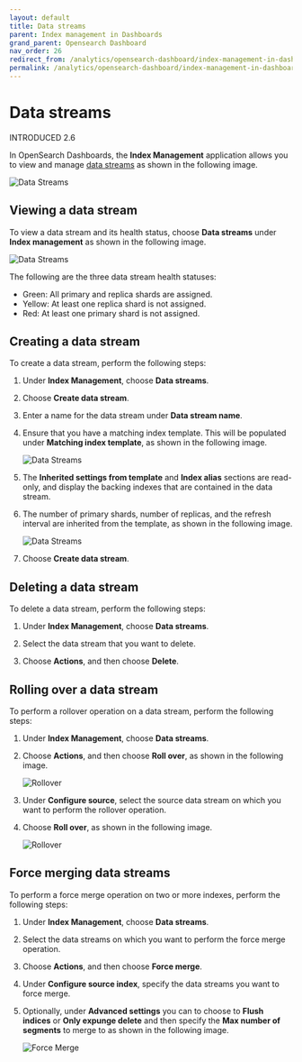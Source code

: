```yaml
---
layout: default
title: Data streams
parent: Index management in Dashboards
grand_parent: Opensearch Dashboard
nav_order: 26
redirect_from: /analytics/opensearch-dashboard/index-management-in-dashboards/data-streams/
permalink: /analytics/opensearch-dashboard/index-management-in-dashboards/data-streams/index.html
---
```


# Data streams

INTRODUCED 2.6

In OpenSearch Dashboards, the  **Index Management**  application allows you to view and manage  [data streams](https://opensearch.org/docs/latest/im-plugin/data-streams/)  as shown in the following image.

![Data Streams]({{site.baseurl}}/images/index-management-in-dashboards/datastreams1.png)

## Viewing a data stream[](https://opensearch.org/docs/latest/dashboards/im-dashboards/datastream/#viewing-a-data-stream)

To view a data stream and its health status, choose  **Data streams**  under  **Index management**  as shown in the following image.

![Data Streams]({{site.baseurl}}/images/index-management-in-dashboards/datastreams5.png)

The following are the three data stream health statuses:

-   Green: All primary and replica shards are assigned.
-   Yellow: At least one replica shard is not assigned.
-   Red: At least one primary shard is not assigned.

## Creating a data stream[](https://opensearch.org/docs/latest/dashboards/im-dashboards/datastream/#creating-a-data-stream)

To create a data stream, perform the following steps:

1.  Under  **Index Management**, choose  **Data streams**.
    
2.  Choose  **Create data stream**.
    
3.  Enter a name for the data stream under  **Data stream name**.
    
4.  Ensure that you have a matching index template. This will be populated under  **Matching index template**, as shown in the following image.
    
    ![Data Streams]({{site.baseurl}}/images/index-management-in-dashboards/datastreams3.png)
    
5.  The  **Inherited settings from template**  and  **Index alias**  sections are read-only, and display the backing indexes that are contained in the data stream.
    
6.  The number of primary shards, number of replicas, and the refresh interval are inherited from the template, as shown in the following image.
    
    ![Data Streams]({{site.baseurl}}/images/index-management-in-dashboards/datastreams4.png)
    
7.  Choose  **Create data stream**.
    

## Deleting a data stream[](https://opensearch.org/docs/latest/dashboards/im-dashboards/datastream/#deleting-a-data-stream)

To delete a data stream, perform the following steps:

1.  Under  **Index Management**, choose  **Data streams**.
    
2.  Select the data stream that you want to delete.
    
3.  Choose  **Actions**, and then choose  **Delete**.
    

## Rolling over a data stream[](https://opensearch.org/docs/latest/dashboards/im-dashboards/datastream/#rolling-over-a-data-stream)

To perform a rollover operation on a data stream, perform the following steps:

1.  Under  **Index Management**, choose  **Data streams**.
    
2.  Choose  **Actions**, and then choose  **Roll over**, as shown in the following image.
    
    ![Rollover]({{site.baseurl}}/images/index-management-in-dashboards/rollover1.png)
    
3.  Under  **Configure source**, select the source data stream on which you want to perform the rollover operation.
    
4.  Choose  **Roll over**, as shown in the following image.
    
    ![Rollover]({{site.baseurl}}/images/index-management-in-dashboards/rollover3.png)
    

## Force merging data streams[](https://opensearch.org/docs/latest/dashboards/im-dashboards/datastream/#force-merging-data-streams)

To perform a force merge operation on two or more indexes, perform the following steps:

1.  Under  **Index Management**, choose  **Data streams**.
    
2.  Select the data streams on which you want to perform the force merge operation.
    
3.  Choose  **Actions**, and then choose  **Force merge**.
    
4.  Under  **Configure source index**, specify the data streams you want to force merge.
    
5.  Optionally, under  **Advanced settings**  you can to choose to  **Flush indices**  or  **Only expunge delete**  and then specify the  **Max number of segments**  to merge to as shown in the following image.
    
    ![Force Merge]({{site.baseurl}}/images/index-management-in-dashboards/forcemerge2.png)